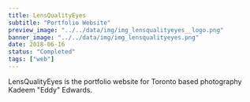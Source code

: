 ```yaml
---
title: LensQualityEyes
subtitle: "Portfolio Website"
preview_image: "../../data/img/img_lensqualityeyes__logo.png"
banner_image: "../../data/img/img_lensqualityeyes.png"
date: 2018-06-16
status: "Completed"
tags: ["web"]
---
```


LensQualityEyes is the portfolio website for Toronto based photography Kadeem "Eddy" Edwards.